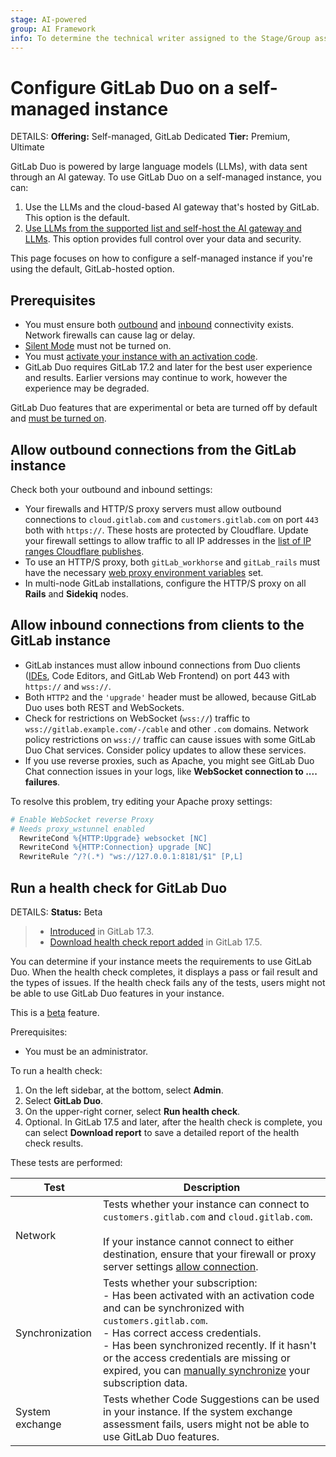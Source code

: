```yaml
---
stage: AI-powered
group: AI Framework
info: To determine the technical writer assigned to the Stage/Group associated with this page, see https://handbook.gitlab.com/handbook/product/ux/technical-writing/#assignments
---
```


# Configure GitLab Duo on a self-managed instance

DETAILS:
**Offering:** Self-managed, GitLab Dedicated
**Tier:** Premium, Ultimate

GitLab Duo is powered by large language models (LLMs), with data sent through an AI gateway.
To use GitLab Duo on a self-managed instance, you can:

1. Use the LLMs and the cloud-based AI gateway that's hosted by GitLab. This option is the default.
1. [Use LLMs from the supported list and self-host the AI gateway and LLMs](../../administration/self_hosted_models/index.md).
   This option provides full control over your data and security.

This page focuses on how to configure a self-managed instance if you're using the default, GitLab-hosted option.

## Prerequisites

- You must ensure both [outbound](#allow-outbound-connections-from-the-gitlab-instance)
  and [inbound](#allow-inbound-connections-from-clients-to-the-gitlab-instance) connectivity exists.
  Network firewalls can cause lag or delay.
- [Silent Mode](../../administration/silent_mode/index.md) must not be turned on.
- You must [activate your instance with an activation code](../../administration/license.md#activate-gitlab-ee).
- GitLab Duo requires GitLab 17.2 and later for the best user experience and results. Earlier versions may continue to work, however the experience may be degraded.

GitLab Duo features that are experimental or beta are turned off by default
and [must be turned on](turn_on_off.md#turn-on-beta-and-experimental-features).

## Allow outbound connections from the GitLab instance

 Check both your outbound and inbound settings:

- Your firewalls and HTTP/S proxy servers must allow outbound connections
  to `cloud.gitlab.com` and `customers.gitlab.com` on port `443` both with `https://`.
  These hosts are protected by Cloudflare. Update your firewall settings to allow traffic to
  all IP addresses in the [list of IP ranges Cloudflare publishes](https://www.cloudflare.com/ips/).
- To use an HTTP/S proxy, both `gitLab_workhorse` and `gitLab_rails` must have the necessary
  [web proxy environment variables](https://docs.gitlab.com/omnibus/settings/environment-variables.html) set.
- In multi-node GitLab installations, configure the HTTP/S proxy on all **Rails** and **Sidekiq** nodes.

## Allow inbound connections from clients to the GitLab instance

- GitLab instances must allow inbound connections from Duo clients ([IDEs](../../editor_extensions/index.md),
  Code Editors, and GitLab Web Frontend) on port 443 with `https://` and `wss://`.
- Both `HTTP2` and the `'upgrade'` header must be allowed, because GitLab Duo
  uses both REST and WebSockets.
- Check for restrictions on WebSocket (`wss://`) traffic to `wss://gitlab.example.com/-/cable` and other `.com` domains.
  Network policy restrictions on `wss://` traffic can cause issues with some GitLab Duo Chat
  services. Consider policy updates to allow these services.
- If you use reverse proxies, such as Apache, you might see GitLab Duo Chat connection issues in your
  logs, like **WebSocket connection to .... failures**.

To resolve this problem, try editing your Apache proxy settings:

```apache
# Enable WebSocket reverse Proxy
# Needs proxy_wstunnel enabled
  RewriteCond %{HTTP:Upgrade} websocket [NC]
  RewriteCond %{HTTP:Connection} upgrade [NC]
  RewriteRule ^/?(.*) "ws://127.0.0.1:8181/$1" [P,L]
```

## Run a health check for GitLab Duo

DETAILS:
**Status:** Beta

> - [Introduced](https://gitlab.com/gitlab-org/gitlab/-/merge_requests/161997) in GitLab 17.3.
> - [Download health check report added](https://gitlab.com/gitlab-org/gitlab/-/merge_requests/165032) in GitLab 17.5.

You can determine if your instance meets the requirements to use GitLab Duo.
When the health check completes, it displays a pass or fail result and the types of issues.
If the health check fails any of the tests, users might not be able to use GitLab Duo features in your instance.

This is a [beta](../../policy/development_stages_support.md) feature.

Prerequisites:

- You must be an administrator.

To run a health check:

1. On the left sidebar, at the bottom, select **Admin**.
1. Select **GitLab Duo**.
1. On the upper-right corner, select **Run health check**.
1. Optional. In GitLab 17.5 and later, after the health check is complete, you can select **Download report** to save a detailed report of the health check results.

These tests are performed:

| Test | Description |
|-----------------|-------------|
| Network | Tests whether your instance can connect to `customers.gitlab.com` and `cloud.gitlab.com`.<br><br>If your instance cannot connect to either destination, ensure that your firewall or proxy server settings [allow connection](setup.md). |
| Synchronization | Tests whether your subscription: <br>- Has been activated with an activation code and can be synchronized with `customers.gitlab.com`.<br>- Has correct access credentials.<br>- Has been synchronized recently. If it hasn't or the access credentials are missing or expired, you can [manually synchronize](../../subscriptions/self_managed/index.md#manually-synchronize-subscription-data) your subscription data. |
| System exchange | Tests whether Code Suggestions can be used in your instance. If the system exchange assessment fails, users might not be able to use GitLab Duo features. |
